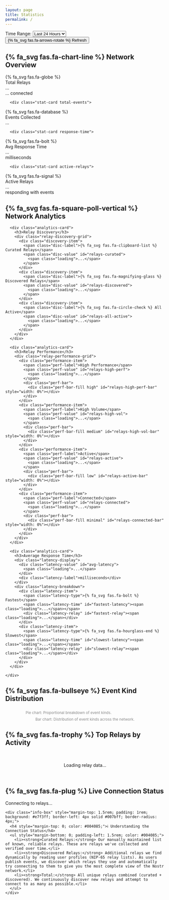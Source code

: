 ```yaml
---
layout: page
title: Statistics
permalink: /
---
```


<link rel="stylesheet" href="/assets/css/main.css">
<link rel="stylesheet" href="/assets/css/statistics.css">
<script src="/js/statistics.js"></script>

<div class="statistics-container">
  
  <!-- Time Filter Controls -->
  <div class="controls-container">
    <div class="filter-group">
      <label for="time-range">Time Range:</label>
      <select name="time-range" id="time-range" class="filter-select" onchange="updateTimeRange()">
        <option value="24h" selected>Last 24 Hours</option>
        <option value="7d">Last 7 Days</option>
        <option value="30d">Last 30 Days</option>
        <option value="90d">Last 90 Days</option>
      </select>
    </div>
  <button id="refresh-stats" class="refresh-button" onclick="refreshStatistics()">{% fa_svg fas.fa-arrows-rotate %} Refresh</button>
  </div>

  <!-- Network Overview -->
  <section class="stats-section">
  <h2>{% fa_svg fas.fa-chart-line %} Network Overview</h2>
    <div class="overview-grid">
      <div class="stat-card total-relays">
  <div class="stat-icon">{% fa_svg fas.fa-globe %}</div>
        <div class="stat-content">
          <div class="stat-label">Total Relays</div>
          <div class="stat-value" id="stat-total-relays">
            <span class="loading">...</span>
          </div>
          <div class="stat-subtext"><span id="stat-connected-relays"><span class="loading">...</span></span> connected</div>
        </div>
      </div>

      <div class="stat-card total-events">
  <div class="stat-icon">{% fa_svg fas.fa-database %}</div>
        <div class="stat-content">
          <div class="stat-label">Events Collected</div>
          <div class="stat-value" id="stat-total-events">
            <span class="loading">...</span>
          </div>
        </div>
      </div>

      <div class="stat-card response-time">
  <div class="stat-icon">{% fa_svg fas.fa-bolt %}</div>
        <div class="stat-content">
          <div class="stat-label">Avg Response Time</div>
          <div class="stat-value" id="stat-avg-response">
            <span class="loading">...</span>
          </div>
          <div class="stat-subtext">milliseconds</div>
        </div>
      </div>

      <div class="stat-card active-relays">
  <div class="stat-icon">{% fa_svg fas.fa-signal %}</div>
        <div class="stat-content">
          <div class="stat-label">Active Relays</div>
          <div class="stat-value" id="stat-active-relays">
            <span class="loading">...</span>
          </div>
          <div class="stat-subtext">responding with events</div>
        </div>
      </div>
    </div>
  </section>

  <!-- Network Analytics -->
  <section class="stats-section">
  <h2>{% fa_svg fas.fa-square-poll-vertical %} Network Analytics</h2>
    <div class="analytics-grid">
      
      <div class="analytics-card">
        <h3>Relay Discovery</h3>
        <div class="relay-discovery-grid">
          <div class="discovery-item">
            <span class="disc-label">{% fa_svg fas.fa-clipboard-list %} Curated Relays</span>
            <span class="disc-value" id="relays-curated">
              <span class="loading">...</span>
            </span>
          </div>
          <div class="discovery-item">
            <span class="disc-label">{% fa_svg fas.fa-magnifying-glass %} Discovered Relays</span>
            <span class="disc-value" id="relays-discovered">
              <span class="loading">...</span>
            </span>
          </div>
          <div class="discovery-item">
            <span class="disc-label">{% fa_svg fas.fa-circle-check %} All Active</span>
            <span class="disc-value" id="relays-all-active">
              <span class="loading">...</span>
            </span>
          </div>
        </div>
      </div>
      
      <div class="analytics-card">
        <h3>Relay Performance</h3>
        <div class="relay-performance-grid">
          <div class="performance-item">
            <span class="perf-label">High Performance</span>
            <span class="perf-value" id="relays-high-perf">
              <span class="loading">...</span>
            </span>
            <div class="perf-bar">
              <div class="perf-bar-fill high" id="relays-high-perf-bar" style="width: 0%"></div>
            </div>
          </div>
          <div class="performance-item">
            <span class="perf-label">High Volume</span>
            <span class="perf-value" id="relays-high-vol">
              <span class="loading">...</span>
            </span>
            <div class="perf-bar">
              <div class="perf-bar-fill medium" id="relays-high-vol-bar" style="width: 0%"></div>
            </div>
          </div>
          <div class="performance-item">
            <span class="perf-label">Active</span>
            <span class="perf-value" id="relays-active">
              <span class="loading">...</span>
            </span>
            <div class="perf-bar">
              <div class="perf-bar-fill low" id="relays-active-bar" style="width: 0%"></div>
            </div>
          </div>
          <div class="performance-item">
            <span class="perf-label">Connected</span>
            <span class="perf-value" id="relays-connected">
              <span class="loading">...</span>
            </span>
            <div class="perf-bar">
              <div class="perf-bar-fill minimal" id="relays-connected-bar" style="width: 0%"></div>
            </div>
          </div>
        </div>
      </div>

      <div class="analytics-card">
        <h3>Average Response Time</h3>
        <div class="latency-display">
          <div class="latency-value" id="avg-latency">
            <span class="loading">...</span>
          </div>
          <div class="latency-label">milliseconds</div>
        </div>
        <div class="latency-breakdown">
          <div class="latency-item">
            <span class="latency-type">{% fa_svg fas.fa-bolt %} Fastest</span>
            <span class="latency-time" id="fastest-latency"><span class="loading">...</span></span>
            <div class="latency-relay" id="fastest-relay"><span class="loading">...</span></div>
          </div>
          <div class="latency-item">
            <span class="latency-type">{% fa_svg fas.fa-hourglass-end %} Slowest</span>
            <span class="latency-time" id="slowest-latency"><span class="loading">...</span></span>
            <div class="latency-relay" id="slowest-relay"><span class="loading">...</span></div>
          </div>
        </div>
      </div>

    </div>
  </section>

  <!-- Event Kind Distribution -->
  <section class="stats-section">
    <h2>{% fa_svg fas.fa-bullseye %} Event Kind Distribution</h2>
    <div class="distribution-container">
      <div class="chart-container chart-small" style="width:100%;max-width:400px;margin:auto;display:inline-block;vertical-align:top;">
        <canvas id="event-kinds-chart"></canvas>
        <div style="text-align:center;color:#888;margin-top:0.5em;">
          <small>Pie chart: Proportional breakdown of event kinds.</small>
        </div>
      </div>
      <div class="chart-container chart-large" style="width:100%;max-width:700px;margin:auto;display:inline-block;vertical-align:top;">
        <canvas id="event-kinds-bar-chart"></canvas>
        <div style="text-align:center;color:#888;margin-top:0.5em;">
          <small>Bar chart: Distribution of event kinds across the network.</small>
        </div>
      </div>
    </div>
  </section>

  <!-- Top Relays by Activity -->
  <section class="stats-section">
    <h2>{% fa_svg fas.fa-trophy %} Top Relays by Activity</h2>
    <div class="top-relays-grid" id="top-relays-grid">
      <!-- Cards will be rendered here by statistics.js -->
      <div class="loading" style="text-align:center;padding:2rem">Loading relay data...</div>
    </div>
  </section>

  <!-- Connection Status -->
  <section class="stats-section">
  <h2>{% fa_svg fas.fa-plug %} Live Connection Status</h2>
    <div class="connection-status" id="connection-status">
      <div class="status-message">
        <span class="loading">Connecting to relays...</span>
      </div>
    </div>
    
    <div class="info-box" style="margin-top: 1.5rem; padding: 1rem; background: #e7f3ff; border-left: 4px solid #007bff; border-radius: 4px;">
      <h4 style="margin-top: 0; color: #004085;">ℹ️ Understanding the Connection Status</h4>
      <ul style="margin-bottom: 0; padding-left: 1.5rem; color: #004085;">
        <li><strong>Curated Relays:</strong> Our manually maintained list of known, reliable relays. These are relays we've collected and verified over time.</li>
        <li><strong>Discovered Relays:</strong> Additional relays we find dynamically by reading user profiles (NIP-65 relay lists). As users publish events, we discover which relays they use and automatically try connecting to them to give you the most complete view of the Nostr network.</li>
        <li><strong>Total:</strong> All unique relays combined (curated + discovered). We continuously discover new relays and attempt to connect to as many as possible.</li>
      </ul>
    </div>
  </section>

</div>
